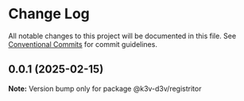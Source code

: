 # Change Log

All notable changes to this project will be documented in this file.
See [Conventional Commits](https://conventionalcommits.org) for commit guidelines.

## 0.0.1 (2025-02-15)

**Note:** Version bump only for package @k3v-d3v/registritor
